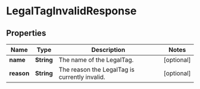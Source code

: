 
# LegalTagInvalidResponse

## Properties
Name | Type | Description | Notes
------------ | ------------- | ------------- | -------------
**name** | **String** | The name of the LegalTag. |  [optional]
**reason** | **String** | The reason the LegalTag is currently invalid. |  [optional]



